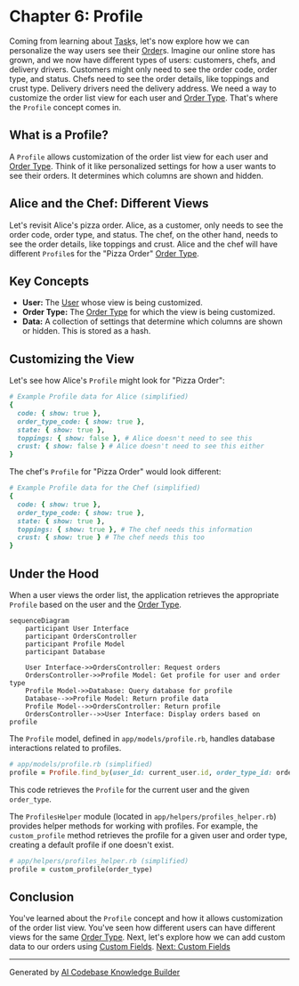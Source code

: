 # Chapter 6: Profile

Coming from learning about [Task](05_task.md)s, let's now explore how we can personalize the way users see their [Order](02_order.md)s. Imagine our online store has grown, and we now have different types of users: customers, chefs, and delivery drivers.  Customers might only need to see the order code, order type, and status. Chefs need to see the order details, like toppings and crust type. Delivery drivers need the delivery address.  We need a way to customize the order list view for each user and [Order Type](03_order_type.md). That's where the `Profile` concept comes in.

## What is a Profile?

A `Profile` allows customization of the order list view for each user and [Order Type](03_order_type.md). Think of it like personalized settings for how a user wants to see their orders. It determines which columns are shown and hidden.

## Alice and the Chef: Different Views

Let's revisit Alice's pizza order. Alice, as a customer, only needs to see the order code, order type, and status.  The chef, on the other hand, needs to see the order details, like toppings and crust.  Alice and the chef will have different `Profile`s for the "Pizza Order" [Order Type](03_order_type.md).

## Key Concepts

* **User:** The [User](01_user.md) whose view is being customized.
* **Order Type:** The [Order Type](03_order_type.md) for which the view is being customized.
* **Data:**  A collection of settings that determine which columns are shown or hidden.  This is stored as a hash.

## Customizing the View

Let's see how Alice's `Profile` might look for "Pizza Order":

```ruby
# Example Profile data for Alice (simplified)
{
  code: { show: true },
  order_type_code: { show: true },
  state: { show: true },
  toppings: { show: false }, # Alice doesn't need to see this
  crust: { show: false } # Alice doesn't need to see this either
}
```

The chef's `Profile` for "Pizza Order" would look different:

```ruby
# Example Profile data for the Chef (simplified)
{
  code: { show: true },
  order_type_code: { show: true },
  state: { show: true },
  toppings: { show: true }, # The chef needs this information
  crust: { show: true } # The chef needs this too
}
```

## Under the Hood

When a user views the order list, the application retrieves the appropriate `Profile` based on the user and the [Order Type](03_order_type.md).

```mermaid
sequenceDiagram
    participant User Interface
    participant OrdersController
    participant Profile Model
    participant Database

    User Interface->>OrdersController: Request orders
    OrdersController->>Profile Model: Get profile for user and order type
    Profile Model->>Database: Query database for profile
    Database-->>Profile Model: Return profile data
    Profile Model-->>OrdersController: Return profile
    OrdersController-->>User Interface: Display orders based on profile
```

The `Profile` model, defined in `app/models/profile.rb`, handles database interactions related to profiles.

```ruby
# app/models/profile.rb (simplified)
profile = Profile.find_by(user_id: current_user.id, order_type_id: order_type.id)
```

This code retrieves the `Profile` for the current user and the given `order_type`.

The `ProfilesHelper` module (located in `app/helpers/profiles_helper.rb`) provides helper methods for working with profiles.  For example, the `custom_profile` method retrieves the profile for a given user and order type, creating a default profile if one doesn't exist.

```ruby
# app/helpers/profiles_helper.rb (simplified)
profile = custom_profile(order_type)
```

## Conclusion

You've learned about the `Profile` concept and how it allows customization of the order list view. You've seen how different users can have different views for the same [Order Type](03_order_type.md). Next, let's explore how we can add custom data to our orders using [Custom Fields](07_custom_fields.md). [Next: Custom Fields](07_custom_fields.md)


---

Generated by [AI Codebase Knowledge Builder](https://github.com/The-Pocket/Tutorial-Codebase-Knowledge)